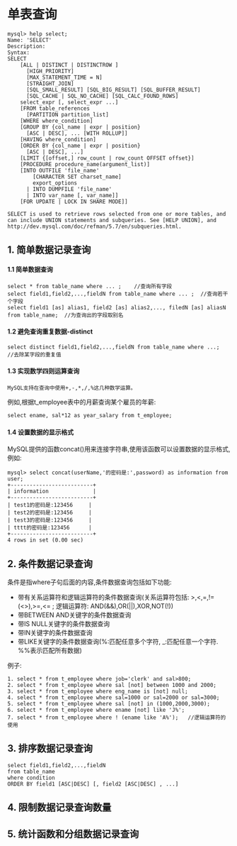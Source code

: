 # 单表查询

    mysql> help select;
    Name: 'SELECT'
    Description:
    Syntax:
    SELECT
        [ALL | DISTINCT | DISTINCTROW ]
          [HIGH_PRIORITY]
          [MAX_STATEMENT_TIME = N]
          [STRAIGHT_JOIN]
          [SQL_SMALL_RESULT] [SQL_BIG_RESULT] [SQL_BUFFER_RESULT]
          [SQL_CACHE | SQL_NO_CACHE] [SQL_CALC_FOUND_ROWS]
        select_expr [, select_expr ...]
        [FROM table_references
          [PARTITION partition_list]
        [WHERE where_condition]
        [GROUP BY {col_name | expr | position}
          [ASC | DESC], ... [WITH ROLLUP]]
        [HAVING where_condition]
        [ORDER BY {col_name | expr | position}
          [ASC | DESC], ...]
        [LIMIT {[offset,] row_count | row_count OFFSET offset}]
        [PROCEDURE procedure_name(argument_list)]
        [INTO OUTFILE 'file_name'
            [CHARACTER SET charset_name]
            export_options
          | INTO DUMPFILE 'file_name'
          | INTO var_name [, var_name]]
        [FOR UPDATE | LOCK IN SHARE MODE]]
    
    SELECT is used to retrieve rows selected from one or more tables, and
    can include UNION statements and subqueries. See [HELP UNION], and
    http://dev.mysql.com/doc/refman/5.7/en/subqueries.html.

## 1. 简单数据记录查询

#### 1.1 简单数据查询

    select * from table_name where ... ;    //查询所有字段
    select field1,field2,...,fieldN from table_name where ... ;  //查询若干个字段
    select field1 [as] alias1, field2 [as] alias2,..., filedN [as] aliasN from table_name;  //为查询出的字段取别名

#### 1.2 避免查询重复数据-distinct

    select distinct field1,field2,...,fieldN from table_name where ...;  //去除某字段的重复值

#### 1.3 实现数学四则运算查询

    MySQL支持在查询中使用+,-,*,/,%这几种数学运算。

例如,根据t_employee表中的月薪查询某个雇员的年薪:

    select ename, sal*12 as year_salary from t_employee; 

#### 1.4 设置数据的显示格式

MySQL提供的函数concat()用来连接字符串,使用该函数可以设置数据的显示格式,例如:

    mysql> select concat(userName,'的密码是:',password) as information from user;
    +--------------------------+
    | information              |
    +--------------------------+
    | test1的密码是:123456     |
    | test2的密码是:123456     |
    | test3的密码是:123456     |
    | tttt的密码是:123456      |
    +--------------------------+
    4 rows in set (0.00 sec)

## 2. 条件数据记录查询

条件是指where子句后面的内容,条件数据查询包括如下功能:

- 带有关系运算符和逻辑运算符的条件数据查询(关系运算符包括: >,<,=,!=(<>),>=,<= ; 逻辑运算符: AND(&&),OR(||),XOR,NOT(!))
- 带BETWEEN AND关键字的条件数据查询
- 带IS NULL关键字的条件数据查询
- 带IN关键字的条件数据查询
- 带LIKE关键字的条件数据查询(%:匹配任意多个字符, _:匹配任意一个字符. %%表示匹配所有数据)

例子:

    1. select * from t_employee where job='clerk' and sal>800;
    2. select * from t_employee where sal [not] between 1000 and 2000; 
    3. select * from t_employee where eng_name is [not] null;
    4. select * from t_employee where sal=1000 or sal=2000 or sal=3000;
    5. select * from t_employee where sal [not] in (1000,2000,3000);
    6. select * from t_employee where ename [not] like 'J%'; 
    7. select * from t_employee where ! (ename like 'A%');   //逻辑运算符的使用


## 3. 排序数据记录查询

    select field1,field2,...,fieldN
    from table_name
    where condition
    ORDER BY field1 [ASC|DESC] [, field2 [ASC|DESC] , ...]

## 4. 限制数据记录查询数量

## 5. 统计函数和分组数据记录查询
